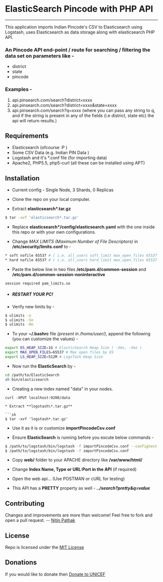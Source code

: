 # ElasticSearch Pincode with PHP API
---

This application imports Indian Pincode's CSV to Elasticsearch using Logstash, uses Elasticsearch as data storage along with elasticsearch PHP API.

### An Pincode API end-point / route for searching / filtering the data set on parameters like -
- district
- state
- pincode

### Examples -
1. api.pinsearch.com/search?district=xxxx
2. api.pinsearch.com/search?district=xxxx&state=xxxx
3. api.pinsearch.com/search?q=xxxx (where you can pass any string to q, and if the string is present in any of the fields (i.e district, state etc) the api will return results.)

## Requirements

* Elasticsearch (ofcourse :P )
* Some CSV Data (e.g. Indian PIN Data )
* Logstash and it's *.conf file (for importing data)
* Apache2, PHP5.5, php5-curl (all these can be installed using APT)

## Installation

* Current config - Single Node, 3 Shards, 0 Replicas

* Clone the repo on your local computer.

* Extract **elasticsearch\*.tar.gz**

```sh
$ tar -xvf 'elasticsearch*.tar.gz'
```

* Replace **elasticsearch\*/config/elasticsearch.yaml** with the one inside this repo or with your own configurations.

* Change _MAX LIMITS (Maximum Number of File Descriptors)_ in **/etc/security/limits.conf** to -

```sh
* soft nofile 65537 # ( i.e. all_users soft_limit max_open_files 65537 )
* hard nofile 65537 # ( i.e. all_users hard_limit max_open_files 65537 )
```

* Paste the below line in two files **/etc/pam.d/common-session** and **/etc/pam.d/common-session-noninteractive**

```sh
session required pam_limits.so
```

* ##### RESTART YOUR PC!

* Verify new limits by -

```sh
$ ulimits -n
$ ulimits -Sn
$ ulimits -Hn
```

* To your **~/.bashrc** file  _(present in /home/user/)_, append the following (you can customize the values) -

```sh
export ES_HEAP_SIZE=1G # ElasticSearch Heap Size ( -Xms, -Xmz )
export MAX_OPEN_FILES=65537 # Max open files by ES
export LS_HEAP_SIZE=512M # LogsTash Heap Size
```

* Now run the **ElasticSearch** by -

```sh
cd /path/to/ElasticSearch
sh bin/elasticsearch
```

* Creating a new index named "data" in your nodes.

```
curl -XPUT localhost:9200/data

* Extract **logstash\*.tar.gz**

```sh
$ tar -xvf 'logstash*.tar.gz'
```

* Use it as it is or customize **importPincodeCsv.conf**

* Ensure **ElasticSearch** is running before you excute below commands -

```sh
$ /path/to/logstash/bin/logstash -f importPincodeCsv.conf --configtest
$ /path/to/logstash/bin/logstash -f importPincodeCsv.conf 
```

* Copy **web/** folder to your APACHE directory like **/var/www/html/**

* Change **Index Name, Type or URL:Port in the API** (if required)

* Open the web api... (Use POSTMAN or cURL for testing)

* This API has a **PRETTY** property as well - _**../search?pretty&q=value**_ 

## Contributing
Changes and improvements are more than welcome! Feel free to fork and open a pull request.
-- [Nitin Pathak](http://nitinpathak.com)

## License
Repo is licensed under the [MIT License](https://github.com/np1810/2048undo/blob/master/LICENSE.txt)

## Donations
If you would like to donate then [Donate to UNICEF](http://supportunicef.org)


